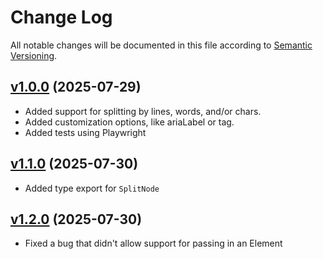 # Change Log

All notable changes will be documented in this file according to [Semantic Versioning](http://semver.org/).

## [v1.0.0](https://github.com/mattbal/split-text/tree/v1.0.0) (2025-07-29)

- Added support for splitting by lines, words, and/or chars.
- Added customization options, like ariaLabel or tag.
- Added tests using Playwright

## [v1.1.0](https://github.com/mattbal/split-text/tree/v1.1.0) (2025-07-30)

- Added type export for `SplitNode`

## [v1.2.0](https://github.com/mattbal/split-text/tree/v1.2.0) (2025-07-30)

- Fixed a bug that didn't allow support for passing in an Element
